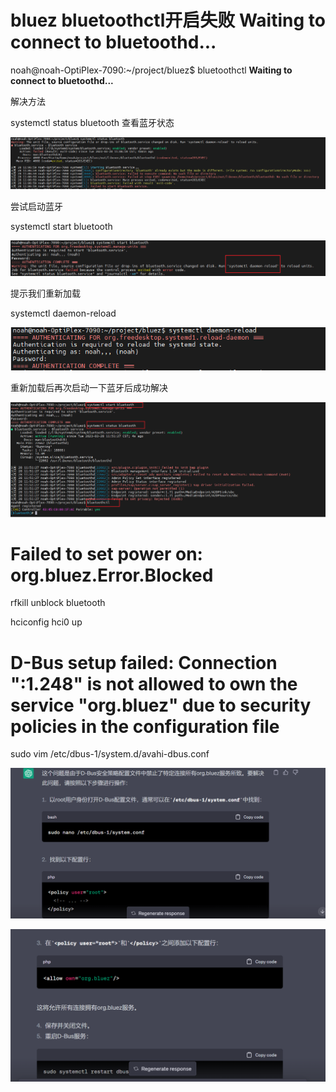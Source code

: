 # bluez bluetoothctl开启失败 Waiting to connect to bluetoothd...



noah@noah-OptiPlex-7090:~/project/bluez$ bluetoothctl
**Waiting to connect to bluetoothd...**



解决方法

 systemctl status bluetooth 查看蓝牙状态

![image-20230328115549917](./img/image-20230328115549917.png)

尝试启动蓝牙

 systemctl start bluetooth

![image-20230328115647253](./img/image-20230328115647253.png)

提示我们重新加载

systemctl daemon-reload

![image-20230328120003834](./img/image-20230328120003834.png)

重新加载后再次启动一下蓝牙后成功解决

![image-20230328115901121](./img/image-20230328115901121.png)



# Failed to set power on: org.bluez.Error.Blocked

rfkill unblock bluetooth

 hciconfig hci0 up



# D-Bus setup failed: Connection ":1.248" is not allowed to own the service "org.bluez" due to security policies in the configuration file

sudo vim /etc/dbus-1/system.d/avahi-dbus.conf

<allow own="org.bluez"/>

![e46aa73fd7ce990d0d9156c81462e3d](./img/e46aa73fd7ce990d0d9156c81462e3d.png)

![b5206fd5a793a4dbc53d3bb631e73c0](./img/b5206fd5a793a4dbc53d3bb631e73c0.png)
